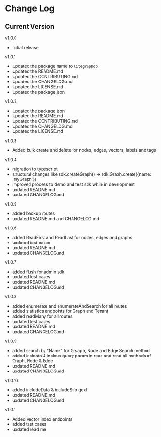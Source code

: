 # Change Log

## Current Version

v1.0.0

- Initial release

v1.0.1

- Updated the package name to `litegraphdb`
- Updated the README.md
- Updated the CONTRIBUTING.md
- Updated the CHANGELOG.md
- Updated the LICENSE.md
- Updated the package.json

v1.0.2

- Updated the package.json
- Updated the README.md
- Updated the CONTRIBUTING.md
- Updated the CHANGELOG.md
- Updated the LICENSE.md

v1.0.3

- Added bulk create and delete for nodes, edges, vectors, labels and tags

v1.0.4

- migration to typescript
- structural changes like sdk.createGraph() -> sdk.Graph.create({name: 'myGraph'})
- improved process to demo and test sdk while in development
- updated README.md
- updated CHANGELOG.md

v1.0.5

- added backup routes
- updated README.md and CHANGELOG.md

v1.0.6

- added ReadFirst and ReadLast for nodes, edges and graphs
- updated test cases
- updated README.md
- updated CHANGELOG.md

v1.0.7

- added flush for admin sdk
- updated test cases
- updated README.md
- updated CHANGELOG.md

v1.0.8

- added enumerate and enumerateAndSearch for all routes
- added statistics endpoints for Graph and Tenant
- added readMany for all routes
- updated test cases
- updated README.md
- updated CHANGELOG.md

v1.0.9

- added search by "Name" for Grsaph, Node and Edge Search method
- added incldata & inclsub query param in read and read all methods of Graph, Node & Edge
- updated README.md
- updated CHANGELOG.md

v1.0.10

- added includeData & includeSub gexf
- updated README.md
- updated CHANGELOG.md

v1.0.1
- Added vector index endpoints
- added test cases
- updated read me